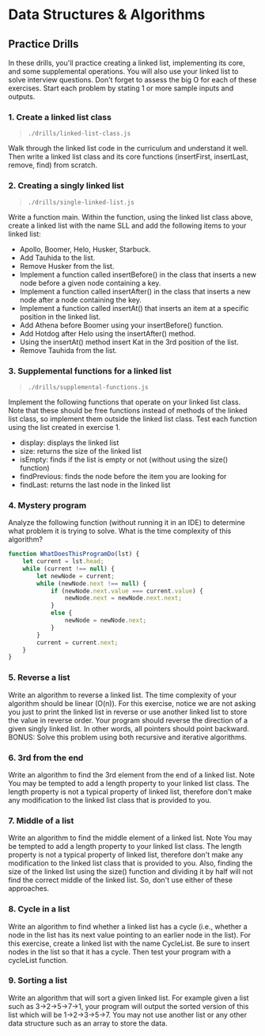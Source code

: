 # Data Structures & Algorithms

## Practice Drills

In these drills, you'll practice creating a linked list, implementing its core, and some supplemental operations. You will also use your linked list to solve interview questions. Don't forget to assess the big O for each of these exercises. Start each problem by stating 1 or more sample inputs and outputs.

### 1. Create a linked list class  

  > `./drills/linked-list-class.js`  

Walk through the linked list code in the curriculum and understand it well. Then write a linked list class and its core functions (insertFirst, insertLast, remove, find) from scratch.

### 2. Creating a singly linked list  

  > `./drills/single-linked-list.js`  
  
Write a function main. Within the function, using the linked list class above, create a linked list with the name SLL and add the following items to your linked list: 
  - Apollo, Boomer, Helo, Husker, Starbuck.
  - Add Tauhida to the list.
  - Remove Husker from the list.
  - Implement a function called insertBefore() in the class that inserts a new node before a given node containing a key.
  - Implement a function called insertAfter() in the class that inserts a new node after a node containing the key.
  - Implement a function called insertAt() that inserts an item at a specific position in the linked list.
  - Add Athena before Boomer using your insertBefore() function.
  - Add Hotdog after Helo using the insertAfter() method.
  - Using the insertAt() method insert Kat in the 3rd position of the list.
  - Remove Tauhida from the list.

### 3. Supplemental functions for a linked list  

  > `./drills/supplemental-functions.js`  
  
Implement the following functions that operate on your linked list class. Note that these should be free functions instead of methods of the linked list class, so implement them outside the linked list class. Test each function using the list created in exercise 1.

  - display: displays the linked list
  - size: returns the size of the linked list
  - isEmpty: finds if the list is empty or not (without using the size() function)
  - findPrevious: finds the node before the item you are looking for
  - findLast: returns the last node in the linked list

### 4. Mystery program  

Analyze the following function (without running it in an IDE) to determine what problem it is trying to solve. What is the time complexity of this algorithm?

```javascript
function WhatDoesThisProgramDo(lst) {
    let current = lst.head;
    while (current !== null) {
        let newNode = current;
        while (newNode.next !== null) {
            if (newNode.next.value === current.value) {
                newNode.next = newNode.next.next;
            }
            else {
                newNode = newNode.next;
            }
        }
        current = current.next;
    }
}
```

### 5. Reverse a list  

Write an algorithm to reverse a linked list. The time complexity of your algorithm should be linear (O(n)). For this exercise, notice we are not asking you just to print the linked list in reverse or use another linked list to store the value in reverse order. Your program should reverse the direction of a given singly linked list. In other words, all pointers should point backward. BONUS: Solve this problem using both recursive and iterative algorithms.

### 6. 3rd from the end  

Write an algorithm to find the 3rd element from the end of a linked list. Note You may be tempted to add a length property to your linked list class. The length property is not a typical property of linked list, therefore don't make any modification to the linked list class that is provided to you.

### 7. Middle of a list  

Write an algorithm to find the middle element of a linked list. Note You may be tempted to add a length property to your linked list class. The length property is not a typical property of linked list, therefore don't make any modification to the linked list class that is provided to you. Also, finding the size of the linked list using the size() function and dividing it by half will not find the correct middle of the linked list. So, don't use either of these approaches.

### 8. Cycle in a list  

Write an algorithm to find whether a linked list has a cycle (i.e., whether a node in the list has its next value pointing to an earlier node in the list). For this exercise, create a linked list with the name CycleList. Be sure to insert nodes in the list so that it has a cycle. Then test your program with a cycleList function.

### 9. Sorting a list  

Write an algorithm that will sort a given linked list. For example given a list such as 3->2->5->7->1, your program will output the sorted version of this list which will be 1->2->3->5->7. You may not use another list or any other data structure such as an array to store the data.